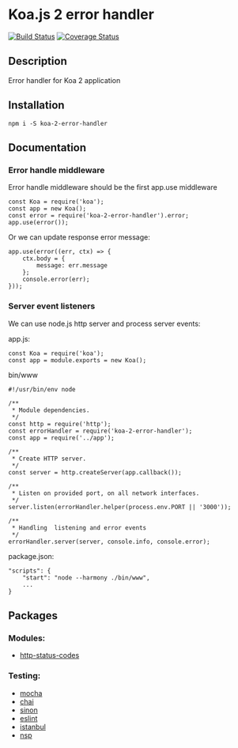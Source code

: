 Koa.js 2 error handler
======================


[![Build Status](https://travis-ci.org/evheniy/koa-2-error-handler.svg?branch=master)](https://travis-ci.org/evheniy/koa-2-error-handler)
[![Coverage Status](https://coveralls.io/repos/github/evheniy/koa-2-error-handler/badge.svg?branch=master)](https://coveralls.io/github/evheniy/koa-2-error-handler?branch=master)


Description
-----------

Error handler for Koa 2 application


Installation
------------

    npm i -S koa-2-error-handler
    
Documentation
-------------

### Error handle middleware

Error handle middleware should be the first app.use middleware

    const Koa = require('koa');
    const app = new Koa();
    const error = require('koa-2-error-handler').error;
    app.use(error());
    
Or we can update response error message:

    app.use(error((err, ctx) => {
        ctx.body = {
            message: err.message
        };
        console.error(err);
    }));


### Server event listeners

We can use node.js http server and process server events:

app.js:

    const Koa = require('koa');
    const app = module.exports = new Koa();
    
bin/www

    #!/usr/bin/env node
    
    /**
     * Module dependencies.
     */
    const http = require('http');
    const errorHandler = require('koa-2-error-handler');
    const app = require('../app');
    
    /**
     * Create HTTP server.
     */
    const server = http.createServer(app.callback());
    
    /**
     * Listen on provided port, on all network interfaces.
     */
    server.listen(errorHandler.helper(process.env.PORT || '3000'));
    
    /**
     * Handling  listening and error events
     */
    errorHandler.server(server, console.info, console.error);
    
package.json:

    "scripts": {
        "start": "node --harmony ./bin/www",
        ...
    }
    
Packages
--------

### Modules:
* [http-status-codes](https://www.npmjs.com/package/http-status-codes)


### Testing:
* [mocha](https://mochajs.org/)
* [chai](http://chaijs.com/)
* [sinon](http://sinonjs.org/)
* [eslint](http://eslint.org/)
* [istanbul](https://www.npmjs.com/package/istanbul)
* [nsp](https://www.npmjs.com/package/nsp)